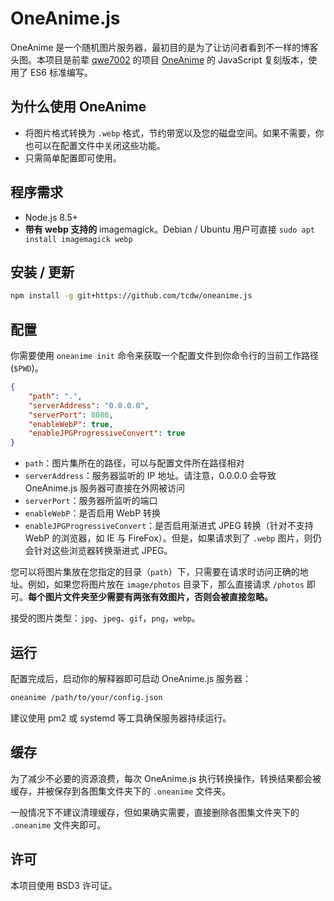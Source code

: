 # OneAnime.js

OneAnime 是一个随机图片服务器，最初目的是为了让访问者看到不一样的博客头图。本项目是前辈 [qwe7002](https://qwe7002.com) 的项目 [OneAnime](https://github.com/qwe7002/OneAnime) 的 JavaScript 复刻版本，使用了 ES6 标准编写。

## 为什么使用 OneAnime ##

* 将图片格式转换为 `.webp` 格式，节约带宽以及您的磁盘空间。如果不需要，你也可以在配置文件中关闭这些功能。
* 只需简单配置即可使用。

## 程序需求

* Node.js 8.5+
* **带有 webp 支持的** imagemagick。Debian / Ubuntu 用户可直接 `sudo apt install imagemagick webp`

## 安装 / 更新 ##

```bash
npm install -g git+https://github.com/tcdw/oneanime.js
```

## 配置 ##

你需要使用 `oneanime init` 命令来获取一个配置文件到你命令行的当前工作路径 (`$PWD`)。

```json
{
    "path": ".",
    "serverAddress": "0.0.0.0",
    "serverPort": 8086,
    "enableWebP": true,
    "enableJPGProgressiveConvert": true
}
```

* `path`：图片集所在的路径，可以与配置文件所在路径相对
* `serverAddress`：服务器监听的 IP 地址。请注意，0.0.0.0 会导致 OneAnime.js 服务器可直接在外网被访问
* `serverPort`：服务器所监听的端口
* `enableWebP`：是否启用 WebP 转换
* `enableJPGProgressiveConvert`：是否启用渐进式 JPEG 转换（针对不支持 WebP 的浏览器，如 IE 与 FireFox）。但是，如果请求到了 `.webp` 图片，则仍会针对这些浏览器转换渐进式 JPEG。

您可以将图片集放在您指定的目录（`path`）下，只需要在请求时访问正确的地址。例如，如果您将图片放在 `image/photos` 目录下，那么直接请求 `/photos` 即可。**每个图片文件夹至少需要有两张有效图片，否则会被直接忽略。**

接受的图片类型：`jpg`、`jpeg`、`gif`，`png`，`webp`。

## 运行

配置完成后，启动你的解释器即可启动 OneAnime.js 服务器：

```bash
oneanime /path/to/your/config.json
```

建议使用 pm2 或 systemd 等工具确保服务器持续运行。

## 缓存

为了减少不必要的资源浪费，每次 OneAnime.js 执行转换操作，转换结果都会被缓存，并被保存到各图集文件夹下的 `.oneanime` 文件夹。

一般情况下不建议清理缓存，但如果确实需要，直接删除各图集文件夹下的 `.oneanime` 文件夹即可。

## 许可

本项目使用 BSD3 许可证。
